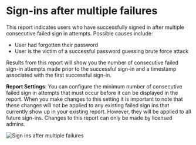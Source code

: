<properties
    pageTitle="Sign ins after multiple failures"
    description="A report that indicates users who have successfully signed in after multiple consecutive failed sign in attempts."
    services="active-directory"
    documentationCenter=""
    authors="SSalahAhmed"
    manager="femila"
    editor=""/>

<tags
    ms.service="active-directory"
    ms.workload="identity"
    ms.tgt_pltfrm="na"
    ms.devlang="na"
    ms.topic="article"
    ms.date="03/04/2016"
    ms.author="saah;kenhoff"/>

# <a name="sign-ins-after-multiple-failures"></a>Sign-ins after multiple failures
This report indicates users who have successfully signed in after multiple consecutive failed sign in attempts. Possible causes include:

- User had forgotten their password</li><li>User is the victim of a successful password guessing brute force attack

Results from this report will show you the number of consecutive failed sign-in attempts made prior to the successful sign-in and a timestamp associated with the first successful sign-in.

**Report Settings**: You can configure the minimum number of consecutive failed sign in attempts that must occur before it can be displayed in the report. When you make changes to this setting it is important to note that these changes will not be applied to any existing failed sign ins that currently show up in your existing report. However, they will be applied to all future sign-ins. Changes to this report can only be made by licensed admins.


![Sign ins after multiple failures](./media/active-directory-reporting-sign-ins-after-multiple-failures/signInsAfterMultipleFailures.PNG)
